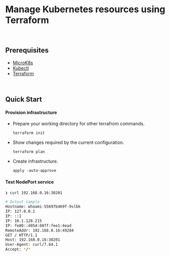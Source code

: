 # Manage Kubernetes resources using Terraform

<br/>

## Prerequisites

- [MicroK8s](https://microk8s.io/)
- [Kubectl](https://kubernetes.io/docs/tasks/tools/)
- [Terraform](https://www.terraform.io/downloads.html)

<br/>

## Quick Start

#### Provision infrastructure

- Prepare your working directory for other terrafrom commands.

  ```
  terraform init
  ```

- Show changes required by the current configuration.

  ```
  terraform plan
  ```

- Create infrastructure.

  ```
  apply -auto-approve
  ```



#### Test NodePort service

```bash
❯ curl 192.168.0.16:30201

# Output sample
Hostname: whoami-55697b469f-9slbk
IP: 127.0.0.1
IP: ::1
IP: 10.1.128.215
IP: fe80::d05d:68ff:fee1:4ead
RemoteAddr: 192.168.0.16:49284
GET / HTTP/1.1
Host: 192.168.0.16:30201
User-Agent: curl/7.64.1
Accept: */*
```

